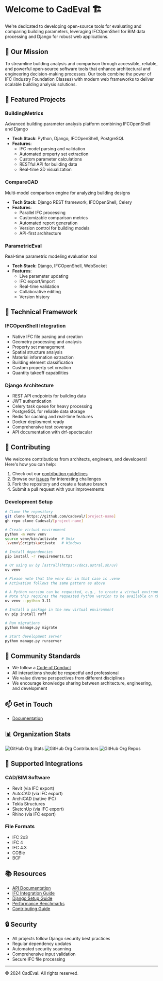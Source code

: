 # Welcome to CadEval 🏗️

We're dedicated to developing open-source tools for evaluating and comparing building parameters, leveraging IFCOpenShell for BIM data processing and Django for robust web applications.

## 🎯 Our Mission

To streamline building analysis and comparison through accessible, reliable, and powerful open-source software tools that enhance architectural and engineering decision-making processes. Our tools combine the power of IFC (Industry Foundation Classes) with modern web frameworks to deliver scalable building analysis solutions.

## 🌟 Featured Projects

### BuildingMetrics
Advanced building parameter analysis platform combining IFCOpenShell and Django
- **Tech Stack**: Python, Django, IFCOpenShell, PostgreSQL
- **Features**:
  - IFC model parsing and validation
  - Automated property set extraction
  - Custom parameter calculations
  - RESTful API for building data
  - Real-time 3D visualization

### CompareCAD
Multi-model comparison engine for analyzing building designs
- **Tech Stack**: Django REST framework, IFCOpenShell, Celery
- **Features**:
  - Parallel IFC processing
  - Customizable comparison metrics
  - Automated report generation
  - Version control for building models
  - API-first architecture

### ParametricEval
Real-time parametric modeling evaluation tool
- **Tech Stack**: Django, IFCOpenShell, WebSocket
- **Features**:
  - Live parameter updating
  - IFC export/import
  - Real-time validation
  - Collaborative editing
  - Version history

## 🔧 Technical Framework

### IFCOpenShell Integration
- Native IFC file parsing and creation
- Geometry processing and analysis
- Property set management
- Spatial structure analysis
- Material information extraction
- Building element classification
- Custom property set creation
- Quantity takeoff capabilities

### Django Architecture
- REST API endpoints for building data
- JWT authentication
- Celery task queue for heavy processing
- PostgreSQL for reliable data storage
- Redis for caching and real-time features
- Docker deployment ready
- Comprehensive test coverage
- API documentation with drf-spectacular

## 💪 Contributing

We welcome contributions from architects, engineers, and developers! Here's how you can help:

1. Check out our [contribution guidelines](CONTRIBUTING.md)
2. Browse our [issues](ISSUES.md) for interesting challenges
3. Fork the repository and create a feature branch
4. Submit a pull request with your improvements

### Development Setup
```bash
# Clone the repository
git clone https://github.com/cadeval/[project-name]
gh repo clone Cadeval/[project-name]

# Create virtual environment
python -m venv venv
source venv/bin/activate  # Unix
.\venv\Scripts\activate   # Windows

# Install dependencies
pip install -r requirements.txt

# Or using uv by [astral](https://docs.astral.sh/uv)
uv venv

# Please note that the venv dir in that case is .venv
# Activation follows the same pattern as above

# A Python version can be requested, e.g., to create a virtual environment with Python 3.11:
# Note this requires the requested Python version to be available on the system. However, if unavailable, uv will download Python for you. See the Python version documentation for more details.
uv venv --python 3.11

# Install a package in the new virtual environment
uv pip install ruff

# Run migrations
python manage.py migrate

# Start development server
python manage.py runserver
```

## 🤝 Community Standards

* We follow a [Code of Conduct](CODE_OF_CONDUCT.md)
* All interactions should be respectful and professional
* We value diverse perspectives from different disciplines
* We encourage knowledge sharing between architecture, engineering, and development

## 📫 Get in Touch

* [Documentation](https://docs.cadeval.org)

## 📊 Organization Stats

![GitHub Org Stats](https://img.shields.io/github/stars/cadeval?style=flat-square)
![GitHub Org Contributors](https://img.shields.io/github/contributors/cadeval?style=flat-square)
![GitHub Org Repos](https://img.shields.io/github/repos-search/cadeval?style=flat-square)

## 🔌 Supported Integrations

### CAD/BIM Software
* Revit (via IFC export)
* AutoCAD (via IFC export)
* ArchiCAD (native IFC)
* Tekla Structures
* SketchUp (via IFC export)
* Rhino (via IFC export)

### File Formats
* IFC 2x3
* IFC 4
* IFC 4.3
* COBie
* BCF

## 📚 Resources

* [API Documentation](API.md)
* [IFC Integration Guide](IFC-GUIDE.md)
* [Django Setup Guide](DJANGO-SETUP.md)
* [Performance Benchmarks](BENCHMARKS.md)
* [Contributing Guide](CONTRIBUTING.md)

## 🔒 Security

* All projects follow Django security best practices
* Regular dependency updates
* Automated security scanning
* Comprehensive input validation
* Secure IFC file processing

---

© 2024 CadEval. All rights reserved.
